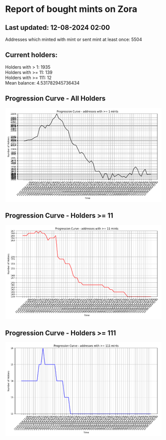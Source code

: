 # Report of bought mints on Zora
## Last updated: 12-08-2024 02:00
Addresses which minted with mint or sent mint at least once: 5504

## Current holders:
Holders with > 1: 1935  
Holders with >= 11: 139  
Holders with >= 111: 12  
Mean balance: 4.531782945736434  

## Progression Curve - All Holders
![addresses with >= 1 mint](progression_curve_all.png)
## Progression Curve - Holders >= 11
![addresses with >= 11 mints](progression_curve_gt_11.png)
## Progression Curve - Holders >= 111
![addresses with >= 111 mints](progression_curve_gt_111.png)
